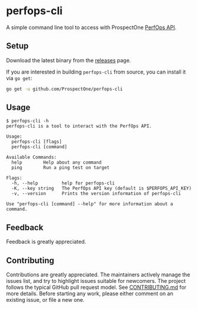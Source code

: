 # perfops-cli

A simple command line tool to access with ProspectOne [PerfOps API](http://docs.perfops.net/).

## Setup

Download the latest binary from the [releases](https://github.com/ProspectOne/perfops-cli/releases) page.

If you are interested in building `perfops-cli` from source, you can install
it via `go get`:

```sh
go get -u github.com/ProspectOne/perfops-cli
```

## Usage

```
$ perfops-cli -h
perfops-cli is a tool to interact with the PerfOps API.

Usage:
  perfops-cli [flags]
  perfops-cli [command]

Available Commands:
  help        Help about any command
  ping        Run a ping test on target

Flags:
  -h, --help         help for perfops-cli
  -K, --key string   The PerfOps API key (default is $PERFOPS_API_KEY)
  -v, --version      Prints the version information of perfops-cli

Use "perfops-cli [command] --help" for more information about a command.
```

## Feedback

Feedback is greatly appreciated.

## Contributing

Contributions are greatly appreciated. The maintainers actively manage the
issues list, and try to highlight issues suitable for newcomers. The project
follows the typical GitHub pull request model. See
[CONTRIBUTING.md](CONTRIBUTING.md) for more details. Before starting any
work, please either comment on an existing issue, or file a new one.

